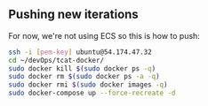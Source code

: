 ## Pushing new iterations

For now, we're not using ECS so this is how to push:

```bash
ssh -i [pem-key] ubuntu@54.174.47.32
cd ~/devOps/tcat-docker/
sudo docker kill $(sudo docker ps -q)
sudo docker rm $(sudo docker ps -a -q)
sudo docker rmi $(sudo docker images -q)
sudo docker-compose up --force-recreate -d
```
